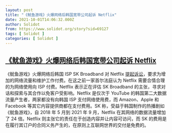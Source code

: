 ```yaml
---
layout: post
title: "《鱿鱼游戏》火爆网络后韩国宽带公司起诉 Netflix"
date: 2021-10-01T14:06:32.000Z
author: Solidot
from: https://www.solidot.org/story?sid=69127
tags: [ Solidot ]
categories: [ Solidot ]
---
```

<!--1633097192000-->
[《鱿鱼游戏》火爆网络后韩国宽带公司起诉 Netflix](https://www.solidot.org/story?sid=69127)
------

<div>
《鱿鱼游戏》火爆网络后韩国 ISP  SK Broadband 对 Netflix <a href="https://www.reuters.com/business/media-telecom/skorea-broadband-firm-sues-netflix-after-traffic-surge-squid-game-2021-10-01/" target="_blank">提起诉讼</a>，要求为增加的网络流量和维护工作付费。在这之前一家首尔法庭认为 Netflix 需要合情合理的为网络使用向 ISP 付费。Netflix 表示正在评估  SK Broadband 的主张，寻求对话和探索与其合作以免客户受影响。Netflix 是仅次于 YouTube 的韩国第二大数据流量产生者，两家都没有向韩国 ISP 支付网络使用费，而 Amazon、Apple 和 Facebook 等其它内容提供商都在支付费用。SK 称，受益于韩国制作的热播剧如《鱿鱼游戏》，自 2018 年 5 月到 2021 年 9 月，Netflix 在其网络的数据流量增加了 24 倍。Netflix 则主张它的责任在于创造内容并让内容可访问，而 SK 的费用是在履行其订户的合同义务产生的，在原则上互联网世界的交付是免费的。
</div>
